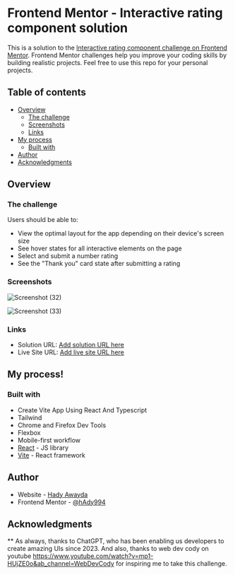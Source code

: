 # Frontend Mentor - Interactive rating component solution

This is a solution to the [Interactive rating component challenge on Frontend Mentor](https://www.frontendmentor.io/challenges/interactive-rating-component-koxpeBUmI). Frontend Mentor challenges help you improve your coding skills by building realistic projects. Feel free to use this repo for your personal projects.

## Table of contents

- [Overview](#overview)
  - [The challenge](#the-challenge)
  - [Screenshots](#screenshots)
  - [Links](#links)
- [My process](#my-process)
  - [Built with](#built-with)
- [Author](#author)
- [Acknowledgments](#acknowledgments)

## Overview

### The challenge

Users should be able to:

- View the optimal layout for the app depending on their device's screen size
- See hover states for all interactive elements on the page
- Select and submit a number rating
- See the "Thank you" card state after submitting a rating

### Screenshots

![Screenshot (32)](https://user-images.githubusercontent.com/74817838/227125985-b2133dd1-cfe7-437b-a563-2a916a4e40ab.png)


![Screenshot (33)](https://user-images.githubusercontent.com/74817838/227126007-4cfad635-afa9-46f5-8d8e-3b3af27e0a64.png)


### Links

- Solution URL: [Add solution URL here](https://your-solution-url.com)
- Live Site URL: [Add live site URL here](https://hady994.github.io/Interactive-Rating-Component/)

## My process!

### Built with

- Create Vite App Using React And Typescript
- Tailwind
- Chrome and Firefox Dev Tools
- Flexbox
- Mobile-first workflow
- [React](https://react.dev/) - JS library
- [Vite](https://vitejs.dev/) - React framework


## Author

- Website - [Hady Awayda](https://www.hadyawayda.com)
- Frontend Mentor - [@hAdy994](https://www.frontendmentor.io/profile/hAdy994)

## Acknowledgments

** As always, thanks to ChatGPT, who has been enabling us developers to create amazing UIs since 2023.
And also, thanks to web dev cody on youtube https://www.youtube.com/watch?v=mp1-HUjZE0o&ab_channel=WebDevCody for inspiring me to take this challenge.


